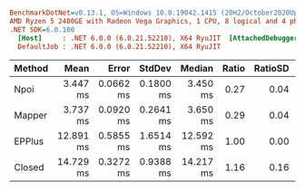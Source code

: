 ``` ini

BenchmarkDotNet=v0.13.1, OS=Windows 10.0.19042.1415 (20H2/October2020Update)
AMD Ryzen 5 2400GE with Radeon Vega Graphics, 1 CPU, 8 logical and 4 physical cores
.NET SDK=6.0.100
  [Host]     : .NET 6.0.0 (6.0.21.52210), X64 RyuJIT  [AttachedDebugger]
  DefaultJob : .NET 6.0.0 (6.0.21.52210), X64 RyuJIT


```
| Method |      Mean |     Error |    StdDev |    Median | Ratio | RatioSD |     Gen 0 |     Gen 1 |     Gen 2 | Allocated |
|------- |----------:|----------:|----------:|----------:|------:|--------:|----------:|----------:|----------:|----------:|
|   Npoi |  3.447 ms | 0.0662 ms | 0.1800 ms |  3.450 ms |  0.27 |    0.04 |  375.0000 |  125.0000 |         - |      1 MB |
| Mapper |  3.737 ms | 0.0920 ms | 0.2641 ms |  3.650 ms |  0.29 |    0.04 |  257.8125 |   85.9375 |         - |      1 MB |
| EPPlus | 12.891 ms | 0.5855 ms | 1.6514 ms | 12.592 ms |  1.00 |    0.00 | 2000.0000 | 1000.0000 | 1000.0000 |      3 MB |
| Closed | 14.729 ms | 0.3272 ms | 0.9388 ms | 14.217 ms |  1.16 |    0.16 | 1500.0000 |  312.5000 |         - |      4 MB |
